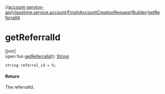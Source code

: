 //[account-service-api](../../../../index.md)/[classtime.service.account](../../index.md)/[FinishAccountCreationRequest](../index.md)/[Builder](index.md)/[getReferralId](get-referral-id.md)

# getReferralId

[jvm]\
open fun [getReferralId](get-referral-id.md)(): [String](https://docs.oracle.com/javase/8/docs/api/java/lang/String.html)

`string referral_id = 5;`

#### Return

The referralId.

